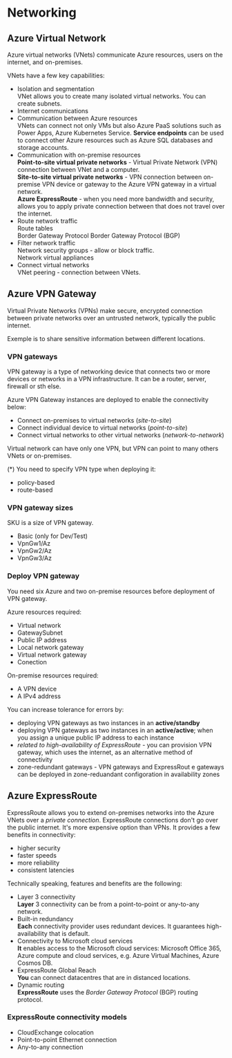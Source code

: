 # Networking

## Azure Virtual Network

Azure virtual networks (VNets) communicate Azure resources, users on the internet, and on-premises.

VNets have a few key capabilities:
- Isolation and segmentation  
VNet allows you to create many isolated virtual networks. You can create subnets.
- Internet communications
- Communication between Azure resources  
VNets can connect not only VMs but also Azure PaaS solutions such as Power Apps, Azure Kubernetes Service. **Service endpoints** can be used to connect other Azure resources such as Azure SQL databases and storage accounts.
- Communication  with on-premise resources  
**Point-to-site virtual private networks** - Virtual Private Network (VPN) connection between VNet and a computer.  
**Site-to-site virtual private networks** - VPN connection between on-premise VPN device or gateway to the Azure VPN gateway in a virtual network.  
**Azure ExpressRoute** - when you need more bandwidth and security, allows you to apply private connection between that does not travel over the internet.
- Route network traffic  
Route tables  
Border Gateway Protocol Border Gateway Protocol (BGP)  
- Filter network traffic  
Network security groups - allow or block traffic.  
Network virtual appliances
- Connect virtual networks  
VNet peering - connection between VNets.

## Azure VPN Gateway

Virtual Private Networks (VPNs) make secure, encrypted connection between private networks over an untrusted network, typically the public internet.

Exemple is to share sensitive information between different locations.

### VPN gateways

VPN gateway is a type of networking device that connects two or more devices or networks in a VPN infrastructure. It can be a router, server, firewall or sth else.

Azure VPN Gateway instances are deployed to enable the connectivity below:
- Connect on-premises to virtual networks (*site-to-site*)
- Connect individual device to virtual networks (*point-to-site*)
- Connect virtual networks to other virtual networks (*network-to-network*)

Virtual network can have only one VPN, but VPN can point to many others VNets or on-premises.

(*) You need to specify VPN type when deploying it:
- policy-based
- route-based

### VPN gateway sizes

SKU is a size of VPN gateway.

- Basic (only for Dev/Test)
- VpnGw1/Az
- VpnGw2/Az
- VpnGw3/Az

### Deploy VPN gateway

You need six Azure and two on-premise resources before deployment of VPN gateway.

Azure resources required:
- Virtual network 
- GatewaySubnet
- Public IP address
- Local network gateway
- Virtual network gateway
- Conection

On-premise resources required:
- A VPN device
- A IPv4 address

You can increase tolerance for errors by:
- deploying VPN gateways as two instances in an **active/standby**
- deploying VPN gateways as two instances in an **active/active**; when you assign a unique public IP address to each instance
- *related to high-availability of ExpressRoute* - you can provision VPN gateway, which uses the internet, as an alternative method of connectivity
- zone-redundant gateways - VPN gateways and ExpressRout
e gateways can be deployed in zone-reduandant configoration in availability zones

## Azure ExpressRoute

ExpressRoute allows you to extend on-premises networks into the Azure VNets over a *private connection*. ExpressRoute connections don't go over the public internet. It's more expensive option than VPNs. It provides a few benefits in connectivity:
- higher security
- faster speeds
- more reliability
- consistent latencies

Technically speaking, features and benefits are the following:
- Layer 3 connectivity  
**Layer** 3 connectivity can be from a point-to-point or any-to-any network.
- Built-in redundancy  
**Each** connectivity provider uses redundant devices. It guarantees high-availability that is default.
- Connectivity to Microsoft cloud services  
**It** enables access to the Microsoft cloud services: Microsoft Office 365, Azure compute and cloud services, e.g. Azure Virtual Machines, Azure Cosmos DB.
- ExpressRoute Global Reach   
**You** can connect datacentres that are in distanced locations.
- Dynamic routing  
**ExpressRoute** uses the *Border Gateway Protocol* (BGP) routing protocol.

### ExpressRoute connectivity models

- CloudExchange colocation
- Point-to-point Ethernet connection
- Any-to-any connection

